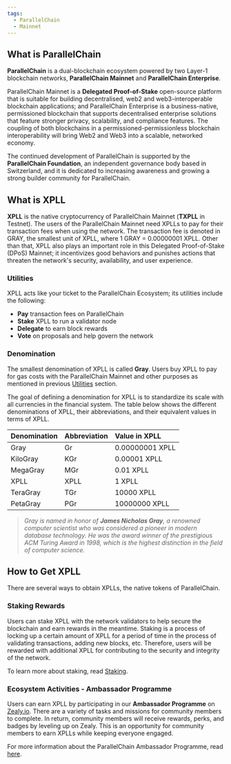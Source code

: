 ```yaml
---
tags:
  - ParallelChain
  - Mainnet
---
```


## What is ParallelChain

**ParallelChain** is a dual-blockchain ecosystem powered by two Layer-1 blockchain networks, **ParallelChain Mainnet** and **ParallelChain Enterprise**.

ParallelChain Mainnet is a **Delegated Proof-of-Stake** open-source platform that is suitable for building decentralised, web2 and web3-interoperable blockchain applications; and ParallelChain Enterprise is a business-native, permissioned blockchain that supports decentralised enterprise solutions that feature stronger privacy, scalability, and compliance features. The coupling of both blockchains in a permissioned-permissionless blockchain interoperability will bring Web2 and Web3 into a scalable, networked economy.

The continued development of ParallelChain is supported by the **ParallelChain Foundation**, an independent governance body based in Switzerland, and it is dedicated to increasing awareness and growing a strong builder community for ParallelChain.


## What is XPLL
**XPLL** is the native cryptocurrency of ParallelChain Mainnet (**TXPLL** in Testnet). The users of the ParallelChain Mainnet need XPLLs to pay for their transaction fees when using the network. The transaction fee is denoted in GRAY, the smallest unit of XPLL, where 1 GRAY = 0.00000001 XPLL. Other than that, XPLL also plays an important role in this Delegated Proof-of-Stake (DPoS) Mainnet; it incentivizes good behaviors and punishes actions that threaten the network's security, availability, and user experience.


### Utilities

XPLL acts like your ticket to the ParallelChain Ecosystem; its utilities include the following:

- **Pay** transaction fees on ParallelChain
- **Stake** XPLL to run a validator node
- **Delegate** to earn block rewards
- **Vote** on proposals and help govern the network

### Denomination

The smallest denomination of XPLL is called **Gray**. Users buy XPLL to pay for gas costs with the ParallelChain Mainnet and other purposes as mentioned in previous [Utilities](#utilities) section. 

The goal of defining a denomination for XPLL is to standardize its scale with all currencies in the financial system. The table below shows the different denominations of XPLL, their abbreviations, and their equivalent values in terms of XPLL.

| Denomination | Abbreviation | Value in XPLL   |
| :----------- | :----------- | :-------------- |
| Gray         | Gr           | 0.00000001 XPLL |
| KiloGray     | KGr          | 0.00001 XPLL    |
| MegaGray     | MGr          | 0.01 XPLL       |
| XPLL         | XPLL         | 1 XPLL          |
| TeraGray     | TGr          | 10000 XPLL      |
| PetaGray     | PGr          | 10000000 XPLL   |

>*Gray is named in honor of **James Nicholas Gray**, a renowned computer scientist who was considered a pioneer in modern database technology. He was the award winner of the prestigious ACM Turing Award in 1998, which is the highest distinction in the field of computer science.*

## How to Get XPLL

There are several ways to obtain XPLLs, the native tokens of ParallelChain.

### Staking Rewards

Users can stake XPLL with the network validators to help secure the blockchain and earn rewards in the meantime. Staking is a process of locking up a certain amount of XPLL for a period of time in the process of validating transactions, adding new blocks, etc. Therefore, users will be rewarded with additional XPLL for contributing to the security and integrity of the network.

To learn more about staking, read [Staking](./fundamentals/staking.md).



### Ecosystem Activities - Ambassador Programme

Users can earn XPLL by participating in our **Ambassador Programme** on [Zealy.io](https://zealy.io/c/parallelchain/questboard). There are a variety of tasks and missions for community members to complete. In return, community members will receive rewards, perks, and badges by leveling up on Zealy. This is an opportunity for community members to earn XPLLs while keeping everyone engaged.

For more information about the ParallelChain Ambassador Programme, read [here](https://parallelchain.io/company/newsroom/parallelchain-zealy-announcement-and-ambassador-programme-update).
